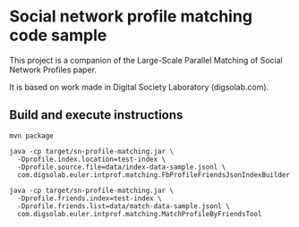 Social network profile matching code sample
===========================================

This project is a companion of the Large-Scale Parallel Matching of Social Network Profiles paper.

It is based on work made in Digital Society Laboratory (digsolab.com).

Build and execute instructions
------------------------------

    mvn package

    java -cp target/sn-profile-matching.jar \
      -Dprofile.index.location=test-index \
      -Dprofile.source.file=data/index-data-sample.jsonl \
      com.digsolab.euler.intprof.matching.FbProfileFriendsJsonIndexBuilder

    java -cp target/sn-profile-matching.jar \
      -Dprofile.friends.index=test-index \
      -Dprofile.friends.list=data/match-data-sample.jsonl \
      com.digsolab.euler.intprof.matching.MatchProfileByFriendsTool
